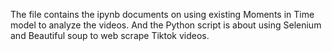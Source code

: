 The file contains the ipynb documents on using existing Moments in Time model to analyze the videos. 
And the Python script is about using Selenium and Beautiful soup to web scrape Tiktok videos.
